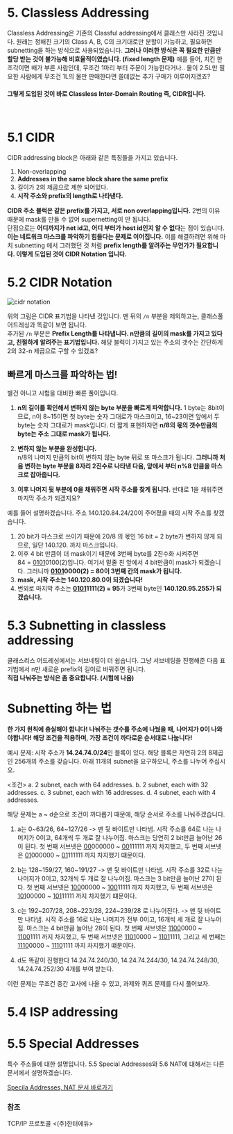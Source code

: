 # 5. Classless Addressing

Classless Addressing은 기존의 Classful addressing에서 클래스만 사라진 것입니다. 원래는 정해진 크기의 Class A, B, C의 크기대로만 분할이 가능하고, 필요하면 subnetting을 하는 방식으로 사용되었습니다. **그러나 이러한 방식은 꼭 필요한 만큼만 할당 받는 것이 불가능해 비효율적이였습니다. (fixed length 문제)** 예를 들어, 치킨 한 조각이면 배가 부른 사람인데, 무조건 1마리 부터 주문이 가능한다거나.. 물이 2.5L만 필요한 사람에게 무조건 1L의 물만 판매한다면 쓸데없는 추가 구매가 이루어지겠죠?
<br/>


#### 그렇게 도입된 것이 바로 Classless Inter-Domain Routing 즉, CIDR입니다.     
<br/>

# 5.1 CIDR
CIDR addressing block은 아래와 같은 특징들을 가지고 있습니다.

1. Non-overlapping
2. **Addresses in the same block share the same prefix**
3. 길이가 2의 제곱으로 제한 되어있다.
4. **시작 주소와 prefix의 length로 나타낸다.**

**CIDR 주소 블럭은 같은 prefix를 가지고, 서로 non overlapping입니다.** 2번의 이유 때문에 mask를 만들 수 없어 supernetting이 안 됩니다.    
단점으로는 **어디까지가 net id고, 어디 부터가 host id인지 알 수 없다**는 점이 있습니다. **이는 네트워크 마스크를 파악하기 힘들다는 문제로 이어집니다.** 이를 해결하려면 위해 마치 subnetting 에서 그러했던 것 처럼 **prefix length를 알려주는 무언가가 필요합니다. 이렇게 도입된 것이 CIDR Notation 입니다.**
<br/>

# 5.2 CIDR Notation
![cidr notation](https://user-images.githubusercontent.com/71186266/168458067-615efe85-7c8e-4396-93ac-6344647a95b9.PNG)

위의 그림은 CIDR 표기법을 나타낸 것입니다. 
맨 뒤의 `/n` 부분을 제외하고는, 클래스풀 어드레싱과 똑같이 보면 됩니다.    
추가된 `/n` 부분은 **Prefix Length를 나타냅니다. n만큼의 길이의 mask를 가지고 있다고, 친절하게 알려주는 표기법입니다.** 해당 블럭이 가지고 있는 주소의 갯수는 간단하게 2의 32-n 제곱으로 구할 수 있겠죠?

## 빠르게 마스크를 파악하는 법!
별건 아니고 시험을 대비한 빠른 풀이입니다.
1. **n의 길이를 확인해서 변하지 않는 byte 부분을 빠르게 파악합니다.** 
1 byte는 8bit이므로, n이 8~15이면 첫 byte는 숫자 그대로가 마스크이고, 16~23이면 앞에서 두 byte는 숫자 그대로가 mask입니다. 더 짧게 표현하자면 **n/8의 몫의 갯수만큼의 byte는 주소 그대로 mask가 됩니다.** <br/>        
    
2. **변하지 않는 부분을 완성합니다.**    
n/8의 나머지 만큼의 bit이 변하지 않는 byte 뒤로 또 마스크가 됩니다. **그러니까 처음 변하는 byte 부분을 8자리 2진수로 나타낸 다음,  앞에서 부터 n%8 만큼을 마스크로 잡아줍니다.** <br/>


3. **이후 나머지 뒷 부분에 0을 채워주면 시작 주소를 찾게 됩니다.**
반대로 1을 채워주면 마지막 주소가 되겠지요?

예를 들어 설명하겠습니다.
주소 140.120.84.24/20이 주어졌을 때의 시작 주소를 찾겠습니다.
1. 20 bit가 마스크로 쓰이기 때문에 20/8 의 몫인 16 bit = 2 byte가 변하지 않게 되므로, 일단 140.120. 까지 마스크입니다.
2. 이후 4 bit 만큼이 더 mask이기 때문에 3번째 byte를 2진수화 시켜주면    
84 = <U>0101</U>0100(2)입니다. 여기서 밑줄 친 앞에서 4 bit만큼이 mask가 되겠습니다. 그러니까 **<U>0101</U>0000(2) = 80이 3번째 칸의 mask가 됩니다.**
3. **mask, 시작 주소는 140.120.80.0이 되겠습니다!**
4. 번외로 마지막 주소는 **<U>0101</U>1111(2) = 95**가 3번째 byte인 **140.120.95.255가 되겠습니다.**


# 5.3 Subnetting in classless addressing
클래스리스 어드레싱에서는 서브네팅이 더 쉽습니다. 그냥 서브네팅을 진행해준 다음 표기법에서 n만 새로운 prefix의 길이로 바꿔주면 됩니다. <br/>
**직접 나눠주는 방식은 좀 중요합니다. (시험에 나옴)**

# Subnetting 하는 법
**한 가지 원칙에 충실해야 합니다! 나눠주는 갯수를 주소에 나눴을 때, 나머지가 0이 나와야합니다! 해당 조건을 적용하며, 가장 조건이 까다로운 순서대로 나눕니다!**

예시 문제: 시작 주소가 **14.24.74.0/24**인 블록이 있다. 해당 블록은 자연히 2의 8제곱인 256개의 주소를 갖습니다. 아래 11개의 subnet을 요구하오니, 주소를 나누어 주십시오.

<조건>
a. 2 subnet, each with 64 addresses.
b. 2 subnet, each with 32 addresses.
c. 3 subnet, each with 16 addresses.
d. 4 subnet, each with 4 addresses.

해당 문제는 a ~ d순으로 조건이 까다롭기 때문에, 해당 순서로 주소를 나눠주겠습니다.
1. a는 0\~63/26, 64\~127/26 -> 맨 뒷 바이트만 나타냄. 시작 주소를 64로 나눈 나머지가 0이고, 64개씩 두 개로 잘 나누어짐. 마스크는 당연히 2 bit만큼 늘어난 26이 된다. 첫 번째 서브넷은 <U>00</U>000000 \~ <U>00</U>111111 까지 차지했고, 두 번째 서브넷은 <U>01</U>000000 \~ <U>01</U>111111 까지 차지했기 떄문이다. <br/>

2. b는 128\~159/27, 160\~191/27 -> 맨 뒷 바이트만 나타냄. 시작 주소를 32로 나눈 나머지가 0이고, 32개씩 두 개로 잘 나누어짐. 마스크는 3 bit만큼 늘어난 27이 된다. 첫 번째 서브넷은 <U>100</U>00000 \~ <U>100</U>11111 까지 차지했고, 두 번째 서브넷은 <U>101</U>00000 \~ <U>101</U>11111 까지 차지했기 떄문이다. <br/>

3. c는 192\~207/28, 208\~223/28, 224\~239/28 로 나누어진다. -> 맨 뒷 바이트만 나타냄. 시작 주소를 16로 나눈 나머지가 전부 0이고, 16개씩 세 개로 잘 나누어짐. 마스크는 4 bit만큼 늘어난 28이 된다. 첫 번째 서브넷은 <U>1100</U>0000 \~ <U>1100</U>1111 까지 차지했고, 두 번째 서브넷은 <U>1101</U>0000 \~ <U>1101</U>1111, 그리고 세 번째는 <U>1110</U>0000 \~ <U>1110</U>1111 까지 차지했기 떄문이다. <br/>

4. d도 똑같이 진행한다 14.24.74.240/30, 14.24.74.244/30, 14.24.74.248/30, 14.24.74.252/30 4개를 부여 받는다.

이런 문제는 무조건 중간 고사에 나올 수 있고, 과제와 퀴즈 문제를 다시 풀어보자.


# 5.4 ISP addressing

# 5.5 Special Addresses
특수 주소들에 대한 설명입니다. 5.5 Special Addresses와 5.6 NAT에 대해서는 다른 문서에서 설명하겠습니다. 

[Specila Addresses, NAT 문서 바로가기](https://github.com/binary-ho/TIL-public/blob/main/3%ED%95%99%EB%85%84%201%ED%95%99%EA%B8%B0/Computer%20Network/Special%20Addresses%20and%20NAT.md)

### 참조
TCP/IP 프로토콜 <(주)한터에듀>
